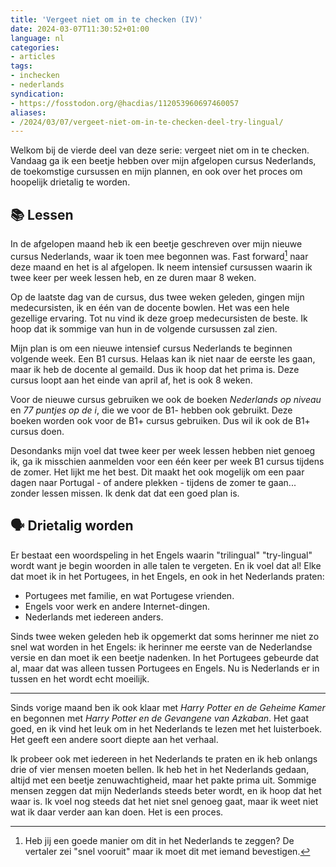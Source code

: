 ```yaml
---
title: 'Vergeet niet om in te checken (IV)'
date: 2024-03-07T11:30:52+01:00
language: nl
categories:
- articles
tags:
- inchecken
- nederlands
syndication:
- https://fosstodon.org/@hacdias/112053960697460057
aliases:
- /2024/03/07/vergeet-niet-om-in-te-checken-deel-try-lingual/
---
```


Welkom bij de vierde deel van deze serie: vergeet niet om in te checken. Vandaag ga ik een beetje hebben over mijn afgelopen cursus Nederlands, de toekomstige cursussen en mijn plannen, en ook over het proces om hoopelijk drietalig te worden.

<!--more-->

## 📚 Lessen

In de afgelopen maand heb ik een beetje geschreven over mijn nieuwe cursus Nederlands, waar ik toen mee begonnen was. Fast forward[^1] naar deze maand en het is al afgelopen. Ik neem intensief cursussen waarin ik twee keer per week lessen heb, en ze duren maar 8 weken.

Op de laatste dag van de cursus, dus twee weken geleden, gingen mijn medecursisten, ik en één van de docente bowlen. Het was een hele gezellige ervaring. Tot nu vind ik deze groep medecursisten de beste. Ik hoop dat ik sommige van hun in de volgende cursussen zal zien.

Mijn plan is om een nieuwe intensief cursus Nederlands te beginnen volgende week. Een B1 cursus. Helaas kan ik niet naar de eerste les gaan, maar ik heb de docente al gemaild. Dus ik hoop dat het prima is. Deze cursus loopt aan het einde van april af, het is ook 8 weken.

Voor de nieuwe cursus gebruiken we ook de boeken *Nederlands op niveau* en *77 puntjes op de i*, die we voor de B1- hebben ook gebruikt. Deze boeken worden ook voor de B1+ cursus gebruiken. Dus wil ik ook de B1+ cursus doen.

Desondanks mijn voel dat twee keer per week lessen hebben niet genoeg ik, ga ik misschien aanmelden voor een één keer per week B1 cursus tijdens de zomer. Het lijkt me het best. Dit maakt het ook mogelijk om een paar dagen naar Portugal - of andere plekken - tijdens de zomer te gaan... zonder lessen missen. Ik denk dat dat een goed plan is.

## 🗣️ Drietalig worden

Er bestaat een woordspeling in het Engels waarin "trilingual" "try-lingual" wordt want je begin woorden in alle talen te vergeten. En ik voel dat al! Elke dat moet ik in het Portugees, in het Engels, en ook in het Nederlands praten:

- Portugees met familie, en wat Portugese vrienden.
- Engels voor werk en andere Internet-dingen.
- Nederlands met iedereen anders.

Sinds twee weken geleden heb ik opgemerkt dat soms herinner me niet zo snel wat worden in het Engels: ik herinner me eerste van de Nederlandse versie en dan moet ik een beetje nadenken. In het Portugees gebeurde dat al, maar dat was alleen tussen Portugees en Engels. Nu is Nederlands er in tussen en het wordt echt moeilijk.

---

Sinds vorige maand ben ik ook klaar met *Harry Potter en de Geheime Kamer* en begonnen met *Harry Potter en de Gevangene van Azkaban*. Het gaat goed, en ik vind het leuk om in het Nederlands te lezen met het luisterboek. Het geeft een andere soort diepte aan het verhaal.

Ik probeer ook met iedereen in het Nederlands te praten en ik heb onlangs drie of vier mensen moeten bellen. Ik heb het in het Nederlands gedaan, altijd met een beetje zenuwachtigheid, maar het pakte prima uit. Sommige mensen zeggen dat mijn Nederlands steeds beter wordt, en ik hoop dat het waar is. Ik voel nog steeds dat het niet snel genoeg gaat, maar ik weet niet wat ik daar verder aan kan doen. Het is een proces.

[^1]: Heb jij een goede manier om dit in het Nederlands te zeggen? De vertaler zei "snel vooruit" maar ik  moet dit met iemand bevestigen.
